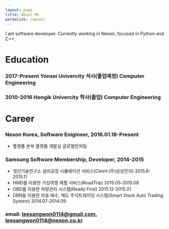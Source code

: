 ```yaml
---
layout: page
title: About Me
permalink: /about/
---
```


I am software developer. Currently working in Nexon, focused in Python and C++.

Education
=============
### 2017-Present Yonsei Univercity 석사(졸업예정) Computer Engineering

### 2010-2016 Hongik Univercity 학사(졸업) Computer Engineering


Career
=============
### Nexon Korea, Software Enigineer, 2016.01.18-Present
* 플랫폼 본부 플랫폼 개발실 글로벌런처팀

### Samsung Software Membership, Developer, 2014-2015
* 생산기술연구소 설비공정 시뮬레이션 서비스(Cleint:(주)삼성전자) 2015.8-2015.11
* HMD를 이용한 가상여행 체험 서비스(RoadTrip) 2015.05-2015.08
* OBD를 이용한 차량관리 시스템(Ready First) 2015.12-2015.01
* DBN을 이용한 자동 매수, 매도 주식트레이딩 시스템(Smart Stock Auto Trading System) 2014.07-2014.09

### email: leesangwon0114@gmail.com, leesangwon0114@nexon.co.kr

